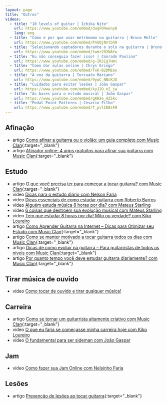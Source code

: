 ```yaml
---
layout: page
title: "Outros"
videos:
  - title: "10 levels of guitar │ Ichika Nito"
    url: https://www.youtube.com/embed/duqFO4wony8
    lang: eng
  - title: "Como e por que usar metrônomo na guitarra | Bruno Mello"
    url: https://www.youtube.com/embed/PnUQjNntbh8
  - title: "Selecionando captadores durante o solo na guitarra | Bruno Mello"
    url: https://www.youtube.com/embed/twmr292NAYw
  - title: "Eu não conseguia fazer isso! | Conrado Paulino"
    url: https://www.youtube.com/embed/g-IRJIg7Hmc
  - title: "Como dar aulas online | Chrys Gringo"
    url: https://www.youtube.com/embed/fxK-B2DMEoo
  - title: "A voz da guitarra | Torcuato Mariano"
    url: https://www.youtube.com/embed/9ywC_NNcKJU
  - title: "Cuidados para evitar lesões | João Gaspar"
    url: https://www.youtube.com/embed/kyJ2O_nZ_jw
  - title: "As bases para o estudo musical | João Gaspar"
    url: https://www.youtube.com/embed/gKH2e_AZ5kc
  - title: "Pedal Point Patterns | Cesario Filho"
    url: https://www.youtube.com/embed/T_pvlIE8sF0
---
```


## Afinação

* <span class="badge badge-success">artigo</span> [Como afinar a guitarra ou o violão: um guia completo com Music Clan](https://musicclan.com.br/blog/como-afinar-a-guitarra-ou-o-violao/){:target="_blank"}
* <span class="badge badge-success">artigo</span> [Afinador online: 4 apps gratuitos para afinar sua guitarra com Music Clan](https://musicclan.com.br/blog/afinador-online-4-apps-para-guitarra/){:target="_blank"}

## Estudo

* <span class="badge badge-success">artigo</span> [O que você precisa ter para começar a tocar guitarra? com Music Clan](https://musicclan.com.br/blog/comecar-a-tocar-guitarra/){:target="_blank"}
* <span class="badge badge-primary">vídeo</span> [Dicas para o estudo diário com Nelson Faria](study/nelson-faria/)
* <span class="badge badge-primary">vídeo</span> [Dicas essenciais de como estudar guitarra com Roberto Barros](study/roberto-barros/)
* <span class="badge badge-primary">vídeo</span> [Alguém estuda música 8 horas por dia? com Mateus Starling](study/mateus-starling/)
* <span class="badge badge-primary">vídeo</span> [6 coisas que destroem sua evolução musical com Mateus Starling](study/mateus-starling/evolution/)
* <span class="badge badge-primary">vídeo</span> [Tem que estudar 8 horas por dia! Mito ou verdade? com Kiko Loureiro](study/kiko-loureiro/)
* <span class="badge badge-success">artigo</span> [Como Aprender Guitarra na Internet – Dicas para Otimizar seu Estudo com Music Clan](https://musicclan.com.br/blog/como-aprender-guitarra-na-internet/){:target="_blank"}
* <span class="badge badge-success">artigo</span> [Como se manter motivado a tocar guitarra todos os dias com Music Clan](https://musicclan.com.br/blog/como-tocar-guitarra-todos-os-dias/){:target="_blank"}
* <span class="badge badge-success">artigo</span> [Dicas de como evoluir na guitarra – Para guitarristas de todos os níveis com Music Clan](https://musicclan.com.br/blog/dicas-de-como-evoluir-na-guitarra-para-guitarristas-de-todos-os-niveis/){:target="_blank"}
* <span class="badge badge-success">artigo</span> [Por quanto tempo você deve estudar guitarra diariamente? com Music Clan](https://musicclan.com.br/blog/por-quanto-tempo-estudar-guitarra/){:target="_blank"}

## Tirar música de ouvido

* <span class="badge badge-primary">vídeo</span> [Como tocar de ouvido e tirar qualquer música!](heard/)

## Carreira

* <span class="badge badge-success">artigo</span> [Como se tornar um guitarrista altamente criativo com Music Clan](https://musicclan.com.br/blog/como-ser-um-guitarrista-criativo/){:target="_blank"}
* <span class="badge badge-primary">vídeo</span> [O que eu faria se começasse minha carreira hoje com Kiko Loureiro](career/)
* <span class="badge badge-primary">vídeo</span> [O fundamental para ser sideman com João Gaspar](career/sideman/)

## Jam

* <span class="badge badge-primary">vídeo</span> [Como fazer sua Jam Online com Nelsinho Faria](jam/)

## Lesões

* <span class="badge badge-success">artigo</span> [Prevenção de lesões ao tocar guitarra](https://musicclan.com.br/blog/prevencao-de-lesoes-ao-tocar-guitarra/){:target="_blank"}
